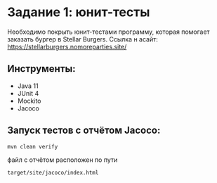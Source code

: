 # Задание 1: юнит-тесты
Необходимо покрыть юнит-тестами программу, 
которая помогает заказать бургер в Stellar Burgers.
Ссылка н асайт: https://stellarburgers.nomoreparties.site/

## Инструменты:
 * Java 11
 * JUnit 4
 * Mockito
 * Jacoco

## Запуск тестов с отчётом Jacoco:
```sh
mvn clean verify
```
 файл с отчётом расположен по пути 
``` 
target/site/jacoco/index.html
```
